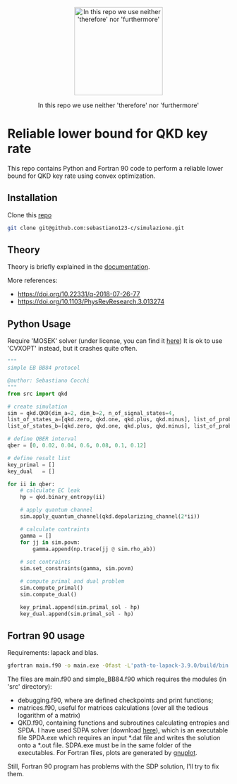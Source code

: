 <p align="center">
<img src="https://i.kym-cdn.com/photos/images/original/001/545/361/502.jpg" width="200" height="200" alt="In this repo we use neither 'therefore' nor 'furthermore'"/>
</p>
<p align="center">
In this repo we use neither 'therefore' nor 'furthermore'
</p>

# Reliable lower bound for QKD key rate
This repo contains Python and Fortran 90 code to perform a reliable lower bound for QKD key rate using convex optimization.

## Installation
Clone this [repo](https://github.com/sebastiano123-c/simulazione)
```bash
git clone git@github.com:sebastiano123-c/simulazione.git
```

## Theory
Theory is briefly explained in the [documentation](https://github.com/sebastiano123-c/simulazione/blob/master/main.pdf).

More references:
 - https://doi.org/10.22331/q-2018-07-26-77
 - https://doi.org/10.1103/PhysRevResearch.3.013274


## Python Usage
Require 'MOSEK' solver (under license,  you can find it [here](https://www.mosek.com/products/academic-licenses/))
It is ok to use 'CVXOPT' instead, but it crashes quite often.

```python
"""
simple EB BB84 protocol

@author: Sebastiano Cocchi
"""
from src import qkd

# create simulation
sim = qkd.QKD(dim_a=2, dim_b=2, n_of_signal_states=4,
list_of_states_a=[qkd.zero, qkd.one, qkd.plus, qkd.minus], list_of_prob_a=[0.25, 0.25, 0.25, 0.25],
list_of_states_b=[qkd.zero, qkd.one, qkd.plus, qkd.minus], list_of_prob_b=[0.25, 0.25, 0.25, 0.25])

# define QBER interval
qber = [0, 0.02, 0.04, 0.6, 0.08, 0.1, 0.12]

# define result list
key_primal = []
key_dual   = [] 

for ii in qber:
    # calculate EC leak
    hp = qkd.binary_entropy(ii)

    # apply quantum channel
    sim.apply_quantum_channel(qkd.depolarizing_channel(2*ii))

    # calculate contraints
    gamma = []
    for jj in sim.povm:
        gamma.append(np.trace(jj @ sim.rho_ab))
    
    # set contraints
    sim.set_constraints(gamma, sim.povm)

    # compute primal and dual problem
    sim.compute_primal()
    sim.compute_dual()

    key_primal.append(sim.primal_sol - hp)
    key_dual.append(sim.primal_sol - hp)  
```

## Fortran 90 usage
Requirements: lapack and blas.
```bash
gfortran main.f90 -o main.exe -Ofast -L'path-to-lapack-3.9.0/build/bin' -llapack -lblas
```
The files are main.f90 and simple_BB84.f90 which requires the modules (in 'src' directory):
 - debugging.f90, where are defined checkpoints and print functions;
 - matrices.f90, useful for matrices calculations (over all the tedious logarithm of a matrix)
 - QKD.f90, containing functions and subroutines calculating entropies and SPDA.
I have used SDPA solver (download [here](https://sdpa.sourceforge.net/download.html)), which is an executable file SPDA.exe which requires an input *.dat file and writes the solution onto a *.out file.
SDPA.exe must be in the same folder of the executables.
For Fortran files, plots are generated by [gnuplot](https://www.gnuplot.info/download.html).

Still, Fortran 90 program has problems with the SDP solution, I'll try to fix them.